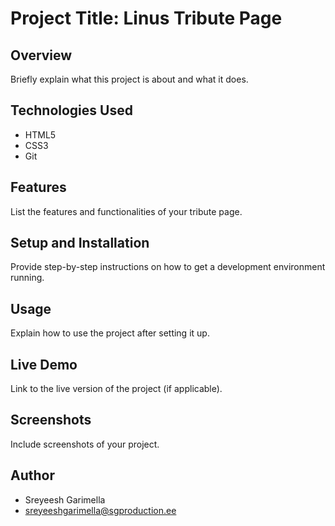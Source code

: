 # Project Title: Linus Tribute Page

## Overview
Briefly explain what this project is about and what it does.

## Technologies Used
- HTML5
- CSS3
- Git

## Features
List the features and functionalities of your tribute page.

## Setup and Installation
Provide step-by-step instructions on how to get a development environment running.

## Usage
Explain how to use the project after setting it up.

## Live Demo
Link to the live version of the project (if applicable).

## Screenshots
Include screenshots of your project.


## Author
- Sreyeesh Garimella
- sreyeeshgarimella@sgproduction.ee

